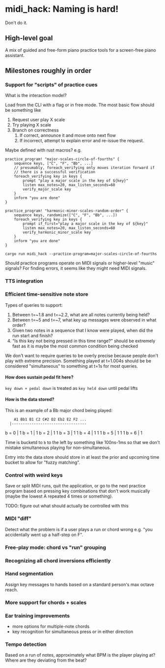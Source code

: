 # midi_hack: Naming is hard!

Don't do it.

## High-level goal

A mix of guided and free-form piano practice tools for a screen-free piano assistant.

## Milestones roughly in order

### Support for "scripts" of practice cues
What is the interaction model? 

Load from the CLI with a flag or in free mode. The most basic flow should be something like

1. Request user play X scale
1. Try playing X scale
1. Branch on correctness
    1. If correct, announce it and move onto next flow
    1. If incorrect, attempt to explain error and re-issue the request.

Maybe defined with rust macros? e.g.

```
practice_program! "major-scales-circle-of-fourths" {
    sequence keys, ["C", "F", "Bb", ...]
    // presumably, foreach_verifying only moves iteration forward if
    // there is a successful verification
    foreach_verifying key in keys { 
        prompt "play a major scale in the key of ${key}"
        listen max_notes=20, max_listen_seconds=60
        verify_major_scale key
    }
    inform "you are done"
}

practice_program! "harmonic-minor-scales-random-order" {
    sequence keys, randomize(["C", "F", "Bb", ...])
    foreach_verifying key in keys { 
        prompt if_first="play a major scale in the key of ${key}"
        listen max_notes=20, max_listen_seconds=60
        verify_harmonic_minor_scale key
    }
    inform "you are done"
}
```

`cargo run midi_hack --practice-program=major-scales-circle-of-fourths`

Should practice programs operate on MIDI signals or higher-level "music" signals?
For finding errors, it seems like they might need MIDI signals.

### TTS integration

### Efficient time-sensitive note store
Types of queries to support:

1. Between t=~1.8 and t=~2.2, what are all notes currently being held?
1. Between t=~5 and t=~7, what key up messages were observed in what order?
1. Given two notes in a sequence that I know were played, when did the run start and finish?
1. "Is this key not being pressed in this time range?" should be extremely fast as it is maybe the most common condition being checked
 
We don't want to require queries to be overly precise because people don't
play with extreme precision. Something played at t=1.004s should be be considered
"simultaneous" to something at t=1s for most queries.

#### How does sustain pedal fit here?
`key down + pedal down` is treated as `key held down` until pedal lifts

#### How is the data stored?

This is an example of a Bb major chord being played:

        A1 Bb1 B1 C2 C#2 D2 Eb2 E2 F2 ...
      |----------------------------------
b = 0 |    1 
b = 1 |    1 
b = 2 |    1             1
b = 3 |    1             1
b = 4 |    1             1          1
b = 5 |    1             1          1
b = 6 |                             1 

Time is bucketd to `b` to the left by something like 100ns-1ms so that we
don't mistake simultaneous playing for non-simultaneous.

Entry into the data store should store in at least the prior and upcoming time bucket
to allow for "fuzzy matching".

### Control with weird keys

Save or split MIDI runs, quit the application, or go to the next practice program
based on pressing key combinations that don't work musically (maybe the lowest A
repeated 4 times or something).

TODO: figure out what should actually be controlled with this

### MIDI "diff"
Detect what the problem is if a user plays a run or chord wrong e.g. "you accidentally
went up a half-step on F".

### Free-play mode: chord vs "run" grouping

### Recognizing all chord inversions efficiently

### Hand segmentation
Assign key messages to hands based on a standard person's max octave reach.

### More support for chords + scales

### Ear training improvements

- more options for multiple-note chords
- key recognition for simultaneous press or in either direction

### Tempo detection
Based on a run of notes, approximately what BPM is the player playing at? Where
are they deviating from the beat?
